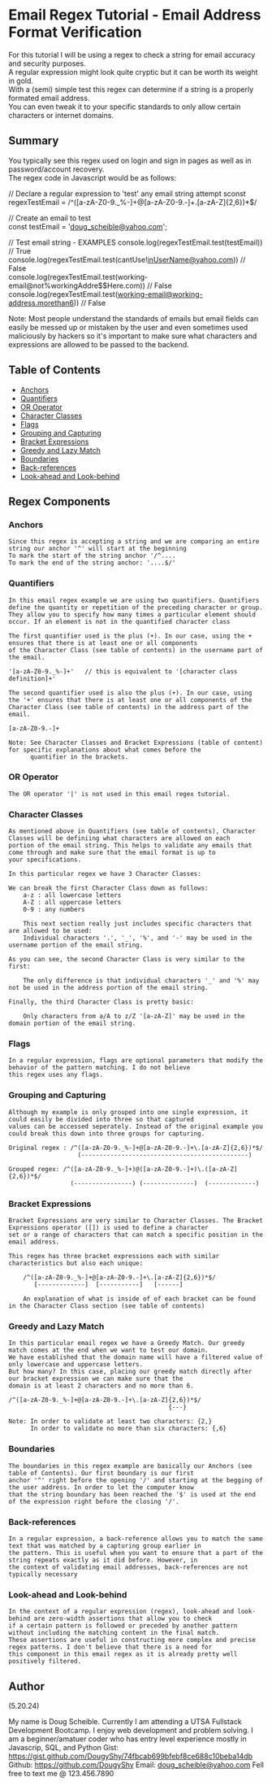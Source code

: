 # Email Regex Tutorial - Email Address Format Verification

For this tutorial I will be using a regex to check a string for email accuracy and security purposes.  
A regular expression might look quite cryptic but it can be worth its weight in gold.   
With a (semi) simple test this regex can determine if a string is a properly formated email address.  
You can even tweak it to your specific standards to only allow certain characters or internet domains.  

## Summary

You typically see this regex used on login and sign in pages as well as in password/account recovery.  
The regex code in Javascript would be as follows:

// Declare a regular expression to 'test' any email string attempt
sconst regexTestEmail = /^([a-zA-Z0-9._%-]+@[a-zA-Z0-9.-]+\.[a-zA-Z]{2,6})*$/


// Create an email to test  
const testEmail = 'doug_scheible@yahoo.com';  

// Test email string - EXAMPLES
console.log(regexTestEmail.test(testEmail))   // True  
console.log(regexTestEmail.test(cantUse!inUserName@yahoo.com))   // False  
console.log(regexTestEmail.test(working-email@not%workingAddre$$Here.com))   // False  
console.log(regexTestEmail.test(working-email@working-address.morethan6))   // False  

Note: Most people understand the standards of emails but email fields can easily be messed up or mistaken by the user
and even sometimes used maliciously by hackers so it's important to make sure what characters and expressions are allowed to be
passed to the backend.

## Table of Contents

- [Anchors](#anchors)
- [Quantifiers](#quantifiers)
- [OR Operator](#or-operator)
- [Character Classes](#character-classes)
- [Flags](#flags)
- [Grouping and Capturing](#grouping-and-capturing)
- [Bracket Expressions](#bracket-expressions)
- [Greedy and Lazy Match](#greedy-and-lazy-match)
- [Boundaries](#boundaries)
- [Back-references](#back-references)
- [Look-ahead and Look-behind](#look-ahead-and-look-behind)

## Regex Components

### Anchors

    Since this regex is accepting a string and we are comparing an entire string our anchor '^' will start at the beginning
    To mark the start of the string anchor '/^....    
    To mark the end of the string anchor: '....$/' 

### Quantifiers

    In this email regex example we are using two quantifiers. Quantifiers define the quantity or repetition of the preceding character or group. 
    They allow you to specify how many times a particular element should occur. If an element is not in the quantified character class

    The first quantifier used is the plus (+). In our case, using the + ensures that there is at least one or all components
    of the Character Class (see table of contents) in the username part of the email.

    '[a-zA-Z0-9._%-]+'   // this is equivalent to '[character class definition]+'

    The second quantifier used is also the plus (+). In our case, using the '+' ensures that there is at least one or all components of the 
    Character Class (see table of contents) in the address part of the email.

    [a-zA-Z0-9.-]+

    Note: See Character Classes and Bracket Expressions (table of content) for specific explanations about what comes before the 
          quantifier in the brackets.

### OR Operator

    The OR operator '|' is not used in this email regex tutorial.

### Character Classes

    As mentioned above in Quantifiers (see table of contents), Character Classes will be definiing what characters are allowed on each 
    portion of the email string. This helps to validate any emails that come through and make sure that the email format is up to 
    your specifications.

    In this particular regex we have 3 Character Classes:

    We can break the first Character Class down as follows:
        a-z : all lowercase letters
        A-Z : all uppercase letters
        0-9 : any numbers
    
        This next section really just includes specific characters that are allowed to be used:
        Individual characters '.', '_', '%', and '-' may be used in the username portion of the email string.

    As you can see, the second Character Class is very similar to the first:

        The only difference is that individual characters '_' and '%' may not be used in the address portion of the email string.

    Finally, the third Character Class is pretty basic:

        Only characters from a/A to z/Z '[a-zA-Z]' may be used in the domain portion of the email string. 

### Flags

    In a regular expression, flags are optional parameters that modify the behavior of the pattern matching. I do not believe 
    this regex uses any flags.

### Grouping and Capturing

    Although my example is only grouped into one single expression, it could easily be divided into three so that captured 
    values can be accessed seperately. Instead of the original example you could break this down into three groups for capturing. 

    Original regex : /^([a-zA-Z0-9._%-]+@[a-zA-Z0-9.-]+\.[a-zA-Z]{2,6})*$/
                       (----------------------------------------------)

    Grouped regex: /^([a-zA-Z0-9._%-]+)@([a-zA-Z0-9.-]+)\.([a-zA-Z]{2,6})*$/
                     (----------------) (--------------)  (-------------)          

### Bracket Expressions

    Bracket Expressions are very similar to Character Classes. The Bracket Expressions operator ([]) is used to define a character 
    set or a range of characters that can match a specific position in the email address.

    This regex has three bracket expressions each with similar characteristics but also each unique: 

        /^([a-zA-Z0-9._%-]+@[a-zA-Z0-9.-]+\.[a-zA-Z]{2,6})*$/
           [-------------]  [-----------]   [------]

        An explanation of what is inside of of each bracket can be found in the Character Class section (see table of contents)

### Greedy and Lazy Match

    In this particular email regex we have a Greedy Match. Our greedy match comes at the end when we want to test our domain. 
    We have established that the domain name will have a filtered value of only lowercase and uppercase letters. 
    But how many? In this case, placing our greedy match directly after our bracket expression we can make sure that the 
    domain is at least 2 characters and no more than 6. 

    /^([a-zA-Z0-9._%-]+@[a-zA-Z0-9.-]+\.[a-zA-Z]{2,6})*$/
                                                {---}

    Note: In order to validate at least two characters: {2,}
          In order to validate no more than six characters: {,6}                                                

### Boundaries

    The boundaries in this regex example are basically our Anchors (see table of Contents). Our first boundary is our first 
    anchor '^' right before the opening '/' and starting at the begging of the user address. In order to let the computer know 
    that the string boundary has been reached the '$' is used at the end of the expression right before the closing '/'.

### Back-references

    In a regular expression, a back-reference allows you to match the same text that was matched by a capturing group earlier in 
    the pattern. This is useful when you want to ensure that a part of the string repeats exactly as it did before. However, in 
    the context of validating email addresses, back-references are not typically necessary

### Look-ahead and Look-behind

    In the context of a regular expression (regex), look-ahead and look-behind are zero-width assertions that allow you to check 
    if a certain pattern is followed or preceded by another pattern without including the matching content in the final match. 
    These assertions are useful in constructing more complex and precise regex patterns. I don't believe that there is a need for 
    this component in this email regex as it is already pretty well positively filtered.

## Author

(5.20.24)

My name is Doug Scheible. Currently I am attending a UTSA Fullstack Development Bootcamp. I enjoy web development and problem solving. I am a beginner/amatuer coder who has entry level experience mostly in Javascrip, SQL, and Python
Gist: https://gist.github.com/DougyShy/74fbcab699bfebf8ce688c10beba14db
Github: https://github.com/DougyShy
Email: doug_scheible@yahoo.com
Fell free to text me @ 123.456.7890
